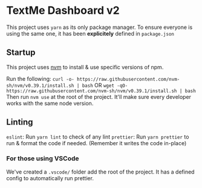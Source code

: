 # TextMe Dashboard v2

This project uses `yarn` as its only package manager. To ensure everyone is using the same one, it has been **explicitely** defined in `package.json`

## Startup

This project uses [nvm](https://github.com/nvm-sh/nvm) to install & use specific versions of npm.

Run the following:
`curl -o- https://raw.githubusercontent.com/nvm-sh/nvm/v0.39.1/install.sh | bash`
OR
`wget -qO- https://raw.githubusercontent.com/nvm-sh/nvm/v0.39.1/install.sh | bash`
Then run `nvm use` at the root of the project. It'll make sure every developer works with the same node version.

## Linting

`eslint`: Run `yarn lint` to check of any lint
`prettier`: Run `yarn prettier` to run & format the code if needed. (Remember it writes the code in-place)


### For those using VSCode
We've created a `.vscode/` folder add the root of the project. It has a defined config to automatically run prettier.